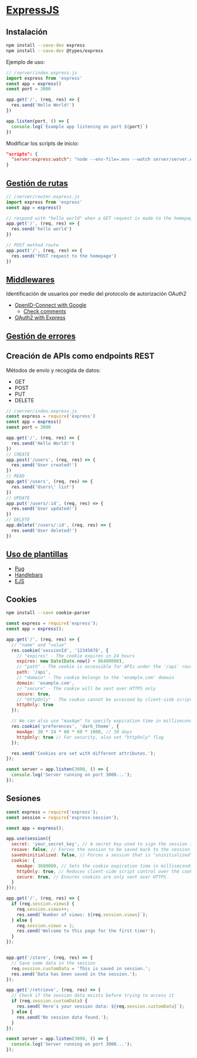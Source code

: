 # [ExpressJS](https://developer.mozilla.org/en-US/docs/Learn_web_development/Extensions/Server-side/Express_Nodejs)

## Instalación

```bash
npm install --save-dev express
npm install --save-dev @types/express
```

Ejemplo de uso:

```js
// /server/index.express.js
import express from 'express'
const app = express()
const port = 3000

app.get('/', (req, res) => {
  res.send('Hello World!')
})

app.listen(port, () => {
  console.log(`Example app listening on port ${port}`)
})
```

Modificar los scripts de inicio:

```json
"scripts": {
  "server:express:watch": "node --env-file=.env --watch server/server.express.js"
}
```

## [Gestión de rutas](https://expressjs.com/en/guide/routing.html)

```js
// /server/router.express.js
import express from 'express'
const app = express()

// respond with "hello world" when a GET request is made to the homepage
app.get('/', (req, res) => {
  res.send('hello world')
})

// POST method route
app.post('/', (req, res) => {
  res.send('POST request to the homepage')
})
```

## [Middlewares](https://expressjs.com/en/guide/writing-middleware.html)

Identificación de usuarios por medio del protocolo de autorización OAuth2

* [OpenID-Connect with Google](https://permify.co/post/oauth-20-implementation-nodejs-expressjs/)
  * [Check comments](https://www.reddit.com/r/node/comments/1aervdx/oauth_20_implementation_in_nodejs_express/)
* [OAuth2 with Express](https://merlino.agency/blog/step-by-step-how-to-implement-oauth2-server-in-expressjs)

## [Gestión de errores](https://expressjs.com/en/guide/error-handling.html)

## Creación de APIs como endpoints REST

Métodos de envío y recogida de datos:

* GET
* POST
* PUT
* DELETE

```js
// /server/index.express.js
const express = require('express')
const app = express()
const port = 3000

app.get('/', (req, res) => {
  res.send('Hello World!')
})
// CREATE
app.post('/users', (req, res) => {
  res.send('User created!')
})
// READ
app.get('/users', (req, res) => {
  res.send('Users\' list')
})
// UPDATE
app.put('/users/:id', (req, res) => {
  res.send('User updated!')
})
// DELETE
app.delete('/users/:id', (req, res) => {
  res.send('User deleted!')
})
```

## [Uso de plantillas](https://expressjs.com/en/guide/using-template-engines.html)

* [Pug](https://www.npmjs.com/package/pug)
* [Handlebars](https://www.npmjs.com/package/handlebars)
* [EJS](https://www.npmjs.com/package/ejs)

## Cookies

```bash
npm install --save cookie-parser
```

```js
const express = require('express');
const app = express();

app.get('/', (req, res) => {
  // "name" and "value"
  res.cookie('sessionId', '12345678', {
    // "expires" - The cookie expires in 24 hours
    expires: new Date(Date.now() + 86400000),
    // "path" - The cookie is accessible for APIs under the '/api' route
    path: '/api',
    // "domain" - The cookie belongs to the 'example.com' domain
    domain: 'example.com',
    // "secure" - The cookie will be sent over HTTPS only
    secure: true,
    // "HttpOnly" - The cookie cannot be accessed by client-side scripts
    httpOnly: true
  });

  // We can also use "maxAge" to specify expiration time in milliseconds
  res.cookie('preferences', 'dark_theme', {
    maxAge: 30 * 24 * 60 * 60 * 1000, // 30 days
    httpOnly: true // For security, also set "httpOnly" flag
  });

  res.send('Cookies are set with different attributes.');
});

const server = app.listen(3000, () => {
  console.log('Server running on port 3000...');
});
```

## Sesiones

```js
const express = require('express');
const session = require('express-session');

const app = express();

app.use(session({
  secret: 'your_secret_key', // A secret key used to sign the session ID cookie
  resave: false, // Forces the session to be saved back to the session store
  saveUninitialized: false, // Forces a session that is "uninitialized" to be saved to the store
  cookie: {
    maxAge: 3600000, // Sets the cookie expiration time in milliseconds (1 hour here)
    httpOnly: true, // Reduces client-side script control over the cookie
    secure: true, // Ensures cookies are only sent over HTTPS
  }
}));

app.get('/', (req, res) => {
  if (req.session.views) {
    req.session.views++;
    res.send(`Number of views: ${req.session.views}`);
  } else {
    req.session.views = 1;
    res.send('Welcome to this page for the first time!');
  }
});


app.get('/store', (req, res) => {
  // Save some data in the session
  req.session.customData = 'This is saved in session.';
  res.send('Data has been saved in the session.');
});

app.get('/retrieve', (req, res) => {
  // Check if the session data exists before trying to access it
  if (req.session.customData) {
    res.send(`Here's your session data: ${req.session.customData}`);
  } else {
    res.send('No session data found.');
  }
});

const server = app.listen(3000, () => {
  console.log('Server running on port 3000...');
});
```
